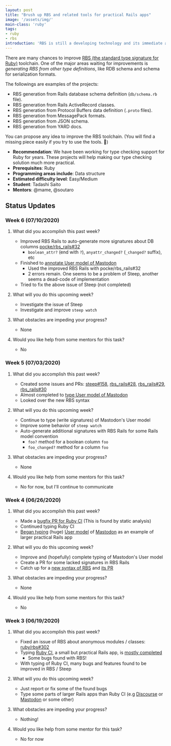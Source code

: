 ```yaml
---
layout: post
title: "Brush up RBS and related tools for practical Rails apps"
image: '/assets/img/'
main-class: 'ruby'
tags:
- ruby
- rbs
introduction: 'RBS is still a developing technology and its immediate applicability is somewhat unknown. In particular, it is an important task to verify and improve the practicality of RBS in Rails apps, where Ruby is typically used'
---
```


There are many chances to improve [RBS (the standard type signature for Ruby)](https://github.com/ruby/ruby-signature) toolchain. One of the major areas waiting for improvements is _generating RBS from other type definitions_, like RDB schema and schema for serialization formats.

The followings are examples of the projects:

* RBS generation from Rails database schema definition (`db/schema.rb` file).
* RBS generation from Rails ActiveRecord classes.
* RBS generation from Protocol Buffers data definition (`.proto` files).
* RBS generation from MessagePack formats.
* RBS generation from JSON schema.
* RBS generation from YARD docs.

You can propose any idea to improve the RBS toolchain. (You will find a missing piece easily if you try to use the tools. 💨)

* **Recommendation**: We have been working for type checking support for Ruby for years. These projects will help making our type checking solution much more practical.
* **Prerequisites**: Ruby
* **Programming areas include**: Data structure
* **Estimated difficulty level**: Easy/Medium
* **Student**: Tadashi Saito
* **Mentors**: @mame, @soutaro

## Status Updates

### Week 6 (07/10/2020)

1. What did you accomplish this past week?
    - Improved RBS Rails to auto-generate more signatures about DB columns [pocke/rbs_rails#32](https://github.com/pocke/rbs_rails/pull/32)
        - `boolean_attr?` (end with `?`), `anyattr_changed?` (`_changed?` suffix), etc
    - Finished to [annotate User model of Mastodon](https://github.com/tootsuite/mastodon/compare/master...tadd:typed#diff-3cd343654abee8aa661035eb36d68fd5)
        - Used the improved RBS Rails with pocke/rbs_rails#32
        - 2 errors remain. One seems to be a problem of Steep, another seems a dead-code of implementation
    - Tried to fix the above issue of Steep (not completed)

1. What will you do this upcoming week?
    - Investigate the issue of Steep
    - Investigate and improve `steep watch`

1. What obstacles are impeding your progress?
    - None

1. Would you like help from some mentors for this task?
    - No

### Week 5 (07/03/2020)

1. What did you accomplish this past week?
    - Created some issues and PRs: [steep#158](https://github.com/soutaro/steep/issues/158), [rbs_rails#28](https://github.com/pocke/rbs_rails/pull/28), [rbs_rails#29](https://github.com/pocke/rbs_rails/pull/29), [rbs_rails#30](https://github.com/pocke/rbs_rails/pull/30)
    - Almost completed to [type User model of Mastodon](https://github.com/tootsuite/mastodon/compare/master...tadd:typed#diff-3cd343654abee8aa661035eb36d68fd5)
    - Looked over the new RBS syntax

1. What will you do this upcoming week?
    - Continue to type (write signatures) of Mastodon's User model
    - Improve some behavior of `steep watch`
    - Auto-generate additional signatures with RBS Rails for some Rails model convention
        - `foo?` method for a boolean column `foo`
        - `foo_changed?` method for a column `foo`

1. What obstacles are impeding your progress?
    - None

1. Would you like help from some mentors for this task?
    - No for now, but I'll continue to communicate

### Week 4 (06/26/2020)

1. What did you accomplish this past week?
    - Made a [bugfix PR for Ruby CI](https://github.com/ruby/rubyci/pull/196) (This is found by static analysis)
    - Continued typing Ruby CI
    - [Began typing](https://github.com/tootsuite/mastodon/compare/master...tadd:typed) (huge) [User model](https://github.com/tootsuite/mastodon/blob/master/app/models/user.rb) of [Mastodon](https://github.com/tootsuite/mastodon) as an example of larger practical Rails app

1. What will you do this upcoming week?
   - Improve and (hopefully) complete typing of Mastodon's User model
   - Create a PR for some lacked signatures in RBS Rails
   - Catch up for a [new syntax of RBS](https://hackmd.io/BuYUsK9IRLqRehlu6_62gg) and [its PR](https://github.com/ruby/rbs/pull/307)

1. What obstacles are impeding your progress?
    - None

1. Would you like help from some mentors for this task?
    - No

### Week 3 (06/19/2020)

1. What did you accomplish this past week?
    - Fixed an issue of RBS about anonymous modules / classes: [ruby/rbs#302](https://github.com/ruby/rbs/pull/302)
    - Typing [Ruby CI](https://github.com/ruby/rubyci), a small but practical Rails app, is [mostly completed](https://github.com/ruby/rubyci/compare/master...tadd:typed)
        - Some bugs found with RBS!
    - With typing of Ruby CI, many bugs and features found to be improved in RBS / Steep

1. What will you do this upcoming week?
   - Just report or fix some of the found bugs
   - Type some parts of larger Rails apps than Ruby CI (e.g [Discourse](https://github.com/discourse/discourse) or [Mastodon](https://github.com/tootsuite/mastodon) or some other)

1. What obstacles are impeding your progress?
    - Nothing!

1. Would you like help from some mentor for this task?
    - No for now
